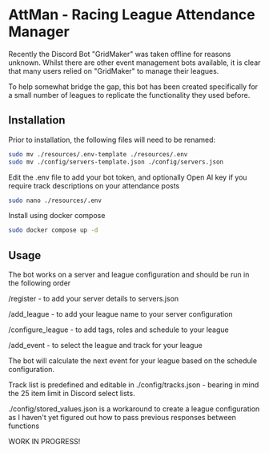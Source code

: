 
# AttMan - Racing League Attendance Manager

Recently the Discord Bot "GridMaker" was taken offline for reasons unknown. Whilst there are other event management bots available, it is clear that many users relied on "GridMaker" to manage their leagues.

To help somewhat bridge the gap, this bot has been created specifically for a small number of leagues to replicate the functionality they used before.



## Installation

Prior to installation, the following files will need to be renamed:

``` bash
sudo mv ./resources/.env-template ./resources/.env
sudo mv ./config/servers-template.json ./config/servers.json
```

Edit the .env file to add your bot token, and optionally Open AI key if you require track descriptions on your attendance posts

``` bash
sudo nano ./resources/.env
```

Install using docker compose

```bash
sudo docker compose up -d
```
    
## Usage

The bot works on a server and league configuration and should be run in the following order

/register - to add your server details to servers.json

/add_league - to add your league name to your server configuration

/configure_league - to add tags, roles and schedule to your league

/add_event - to select the league and track for your league

The bot will calculate the next event for your league based on the schedule configuration.

Track list is predefined and editable in ./config/tracks.json - bearing in mind the 25 item limit in Discord select lists.

./config/stored_values.json is a workaround to create a league configuration as I haven't yet figured out how to pass previous responses between functions

WORK IN PROGRESS!


